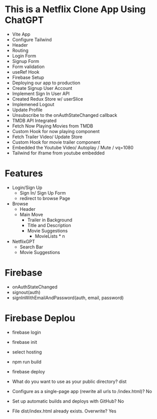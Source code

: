# This is a Netflix Clone App Using ChatGPT

- Vite App
- Configure Tailwind
- Header
- Routing
- Login Form
- Signup Form
- Form validation
- useRef Hook
- Firebase Setup
- Deploying our app to production
- Create Signup User Account
- Implement Sign In User API
- Created Redux Store w/ userSlice
- Implemened Logout
- Update Profile
- Unsubscribe to the onAuthStateChanged callback
- TMDB API Integrated
- Fetch Now Playing Movies from TMDB
- Custom Hook for now playing component
- Fetch Trailer Video/ Update Store
- Custom Hook for movie trailer component
- Embedded the Youtube Video/ Autoplay / Mute / vq=1080
- Tailwind for iframe from youtube embedded

# Features

- Login/Sign Up
  - Sign In/ Sign Up Form
  - redirect to browse Page
- Browse
  - Header
  - Main Move
    - Trailer in Background
    - Title and Description
    - Movie Suggestions
      - MovieLists \* n
- NetflixGPT
  - Search Bar
  - Movie Suggestions

# Firebase

- onAuthStateChanged
- signout(auth)
- signInWithEmailAndPassword(auth, email, password)

# Firebase Deplou

- firebase login
- firebase init
- select hosting
- npm run build
- firebase deploy

- What do you want to use as your public directory? dist
- Configure as a single-page app (rewrite all urls to /index.html)? No
- Set up automatic builds and deploys with GitHub? No
- File dist/index.html already exists. Overwrite? Yes
